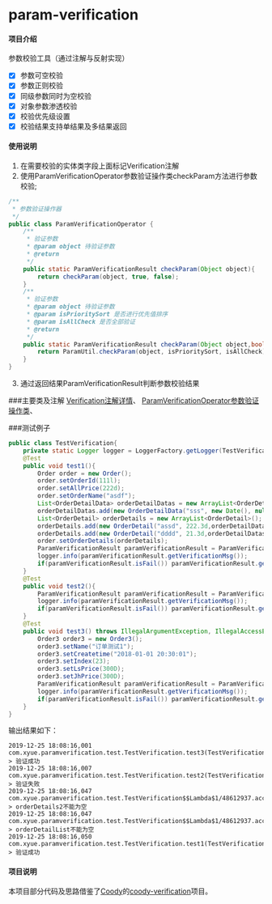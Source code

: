 # param-verification

#### 项目介绍
参数校验工具（通过注解与反射实现）
- [x] 参数可空校验
- [x] 参数正则校验
- [x] 同级参数同时为空校验
- [x] 对象参数渗透校验
- [x] 校验优先级设置
- [x] 校验结果支持单结果及多结果返回

#### 使用说明
1. 在需要校验的实体类字段上面标记Verification注解
2. 使用ParamVerificationOperator参数验证操作类checkParam方法进行参数校验;
```java
/**
 * 参数验证操作器
 */
public class ParamVerificationOperator {
	/**
	 * 验证参数
	 * @param object 待验证参数
	 * @return
	 */
	public static ParamVerificationResult checkParam(Object object){
		return checkParam(object, true, false);
	}
	/**
	 * 验证参数
	 * @param object 待验证参数
	 * @param isPrioritySort 是否进行优先值排序
	 * @param isAllCheck 是否全部验证
	 * @return
	 */
	public static ParamVerificationResult checkParam(Object object,boolean isPrioritySort,boolean isAllCheck){
		return ParamUtil.checkParam(object, isPrioritySort, isAllCheck);
	}
}
```
3. 通过返回结果ParamVerificationResult判断参数校验结果

###主要类及注解
[Verification注解详情](src/main/java/com/xyue/paramverification/annotation/Verification.java)、
[ParamVerificationOperator参数验证操作类](src/main/java/com/xyue/paramverification/ParamVerificationOperator.java)、

###测试例子
```java
public class TestVerification{
	private static Logger logger = LoggerFactory.getLogger(TestVerification.class);
	@Test
	public void test1(){
		Order order = new Order();
		order.setOrderId(111l);
		order.setAllPrice(222d);
		order.setOrderName("asdf");
		List<OrderDetailData> orderDetailDatas = new ArrayList<OrderDetailData>();
		orderDetailDatas.add(new OrderDetailData("sss", new Date(), null));
		List<OrderDetail> orderDetails = new ArrayList<OrderDetail>();
		orderDetails.add(new OrderDetail("assd", 222.3d,orderDetailDatas));
		orderDetails.add(new OrderDetail("dddd", 21.3d,orderDetailDatas));
		order.setOrderDetails(orderDetails);
		ParamVerificationResult paramVerificationResult = ParamVerificationOperator.checkParam(order);
		logger.info(paramVerificationResult.getVerificationMsg());
		if(paramVerificationResult.isFail()) paramVerificationResult.getHitMsgs().forEach(logger::info);
	}
	@Test
	public void test2(){
		ParamVerificationResult paramVerificationResult = ParamVerificationOperator.checkParam(new Order2(),false,true);
		logger.info(paramVerificationResult.getVerificationMsg());
		if(paramVerificationResult.isFail()) paramVerificationResult.getHitMsgs().forEach(logger::info);
	}
	@Test
	public void test3() throws IllegalArgumentException, IllegalAccessException, ParamVerificationException {
		Order3 order3 = new Order3();
		order3.setName("订单测试1");
		order3.setCreatetime("2018-01-01 20:30:01");
		order3.setIndex(23);
		order3.setLsPrice(300D);
		order3.setJhPrice(300D);
		ParamVerificationResult paramVerificationResult = ParamVerificationOperator.checkParam(order3,true,false);
		logger.info(paramVerificationResult.getVerificationMsg());
		if(paramVerificationResult.isFail()) paramVerificationResult.getHitMsgs().forEach(logger::info);
	}
}
```
输出结果如下：
```
2019-12-25 18:08:16,001 com.xyue.paramverification.test.TestVerification.test3(TestVerification.java:53)-> 验证成功 
2019-12-25 18:08:16,007 com.xyue.paramverification.test.TestVerification.test2(TestVerification.java:41)-> 验证失败 
2019-12-25 18:08:16,047 com.xyue.paramverification.test.TestVerification$$Lambda$1/48612937.accept(?:?)-> orderDetails2不能为空 
2019-12-25 18:08:16,047 com.xyue.paramverification.test.TestVerification$$Lambda$1/48612937.accept(?:?)-> orderDetailList不能为空 
2019-12-25 18:08:16,050 com.xyue.paramverification.test.TestVerification.test1(TestVerification.java:35)-> 验证成功 
```

#### 项目说明
本项目部分代码及思路借鉴了[Coody](https://gitee.com/coodyer)的[coody-verification](https://gitee.com/coodyer/coody-verification)项目。

